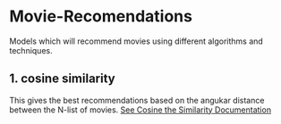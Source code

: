 # Movie-Recomendations
Models which will recommend movies using different algorithms and techniques.

## 1. cosine similarity
This gives the best recommendations based on the angukar distance between the N-list of movies. [See Cosine the Similarity Documentation](https://scikit-learn.org/stable/modules/generated/sklearn.metrics.pairwise.cosine_similarity.html)
